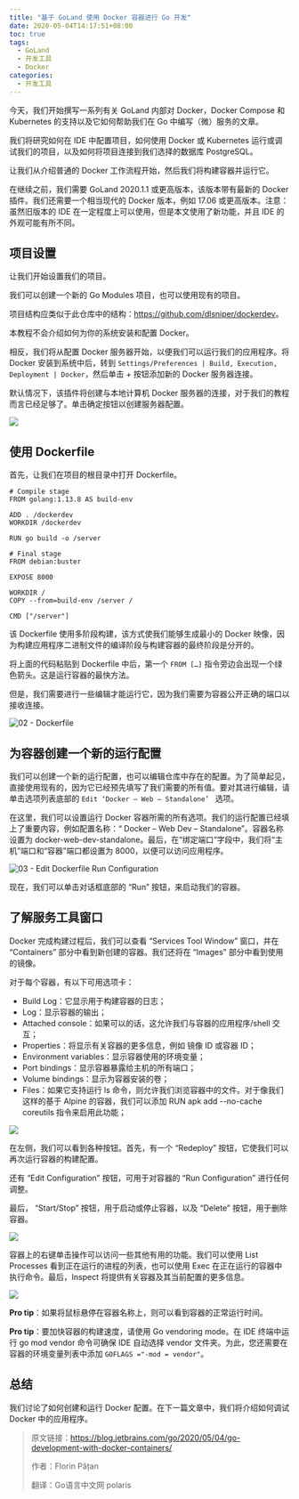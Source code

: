 ```yaml
---
title: "基于 GoLand 使用 Docker 容器进行 Go 开发"
date: 2020-05-04T14:17:51+08:00
toc: true
tags: 
  - GoLand
  - 开发工具
  - Docker
categories:
  - 开发工具
---
```


今天，我们开始撰写一系列有关 GoLand 内部对 Docker，Docker Compose 和 Kubernetes 的支持以及它如何帮助我们在 Go 中编写（微）服务的文章。

我们将研究如何在 IDE 中配置项目，如何使用 Docker 或 Kubernetes 运行或调试我们的项目，以及如何将项目连接到我们选择的数据库 PostgreSQL。

让我们从介绍普通的 Docker 工作流程开始，然后我们将构建容器并运行它。

在继续之前，我们需要 GoLand 2020.1.1 或更高版本，该版本带有最新的 Docker 插件。我们还需要一个相当现代的 Docker 版本，例如 17.06 或更高版本。注意：虽然旧版本的 IDE 在一定程度上可以使用，但是本文使用了新功能，并且 IDE 的外观可能有所不同。

## 项目设置

让我们开始设置我们的项目。

我们可以创建一个新的 Go Modules 项目，也可以使用现有的项目。

项目结构应类似于此仓库中的结构：<https://github.com/dlsniper/dockerdev>。

本教程不会介绍如何为你的系统安装和配置 Docker。

相反，我们将从配置 Docker 服务器开始，以便我们可以运行我们的应用程序。将 Docker 安装到系统中后，转到 `Settings/Preferences | Build, Execution, Deployment | Docker`，然后单击 + 按钮添加新的 Docker 服务器连接。

默认情况下，该插件将创建与本地计算机 Docker 服务器的连接，对于我们的教程而言已经足够了。单击确定按钮以创建服务器配置。

![](imgs/01-Configure-Docker-Server.gif)

## 使用 Dockerfile

首先，让我们在项目的根目录中打开 Dockerfile。

```dockefile
# Compile stage
FROM golang:1.13.8 AS build-env
 
ADD . /dockerdev
WORKDIR /dockerdev
 
RUN go build -o /server
 
# Final stage
FROM debian:buster
 
EXPOSE 8000
 
WORKDIR /
COPY --from=build-env /server /
 
CMD ["/server"]
```

该 Dockerfile 使用多阶段构建，该方式使我们能够生成最小的 Docker 映像，因为构建应用程序二进制文件的编译阶段与构建容器的最终阶段是分开的。

将上面的代码粘贴到 Dockerfile 中后，第一个 `FROM […]` 指令旁边会出现一个绿色箭头。这是运行容器的最快方法。

但是，我们需要进行一些编辑才能运行它，因为我们需要为容器公开正确的端口以接收连接。

![02 - Dockerfile](imgs/02-Dockerfile.png)

## 为容器创建一个新的运行配置

我们可以创建一个新的运行配置，也可以编辑仓库中存在的配置。为了简单起见，直接使用现有的，因为它已经预先填写了我们需要的所有值。要对其进行编辑，请单击选项列表底部的 `Edit ‘Docker – Web – Standalone’ ` 选项。

在这里，我们可以设置运行 Docker 容器所需的所有选项。我们的运行配置已经填上了重要内容，例如配置名称：“ Docker – Web Dev – Standalone”。容器名称设置为 docker-web-dev-standalone。最后，在“绑定端口”字段中，我们将“主机”端口和“容器”端口都设置为 8000，以便可以访问应用程序。

![03 - Edit Dockerfile Run Configuration](https://d3nmt5vlzunoa1.cloudfront.net/go/files/2020/05/03-Edit-Dockerfile-Run-Configuration.png)

现在，我们可以单击对话框底部的 “Run” 按钮，来启动我们的容器。

## 了解服务工具窗口

Docker 完成构建过程后，我们可以查看 “Services Tool Window” 窗口，并在 “Containers” 部分中看到新创建的容器。我们还将在 “Images” 部分中看到使用的镜像。

对于每个容器，有以下可用选项卡：

- Build Log：它显示用于构建容器的日志；
- Log：显示容器的输出；
- Attached console：如果可以的话，这允许我们与容器的应用程序/shell 交互；
- Properties：将显示有关容器的更多信息，例如 镜像 ID 或容器 ID；
- Environment variables：显示容器使用的环境变量；
- Port bindings：显示容器暴露给主机的所有端口；
- Volume bindings：显示为容器安装的卷；
- Files：如果它支持运行 ls 命令，则允许我们浏览容器中的文件。对于像我们这样的基于 Alpine 的容器，我们可以添加 RUN apk add --no-cache coreutils 指令来启用此功能；

![](imgs/04-Running-a-Docker-Container.gif)

在左侧，我们可以看到各种按钮。首先，有一个 “Redeploy” 按钮，它使我们可以再次运行容器的构建配置。

还有 “Edit Configuration” 按钮，可用于对容器的 “Run Configuration” 进行任何调整。

最后， “Start/Stop” 按钮，用于启动或停止容器，以及 “Delete” 按钮，用于删除容器。

![](imgs/05-Docker-Tool-Window-Service-Overview.gif)

容器上的右键单击操作可以访问一些其他有用的功能。我们可以使用 List Processes 看到正在运行的进程的列表，也可以使用 Exec 在正在运行的容器中执行命令。最后，Inspect 将提供有关容器及其当前配置的更多信息。

![](imgs/06-Docker-Container-menu-options.gif)

**Pro tip**：如果将鼠标悬停在容器名称上，则可以看到容器的正常运行时间。

**Pro tip**：要加快容器的构建速度，请使用 Go vendoring mode。在 IDE 终端中运行 go mod vendor 命令可确保 IDE 自动选择 vendor 文件夹。为此，您还需要在容器的环境变量列表中添加 `GOFLAGS ="-mod = vendor"`。

## 总结

我们讨论了如何创建和运行 Docker 配置。在下一篇文章中，我们将介绍如何调试 Docker 中的应用程序。

> 原文链接：https://blog.jetbrains.com/go/2020/05/04/go-development-with-docker-containers/
>
> 作者：Florin Pățan
>
> 翻译：Go语言中文网 polaris

